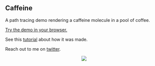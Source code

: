 ## Caffeine

A path tracing demo rendering a caffeine molecule in a pool of coffee.

[Try the demo in your browser.](https://wwwtyro.github.io/caffeine/)

See this [tutorial](http://wwwtyro.net/2018/02/25/caffeine.html) about how it was made.

Reach out to me on [twitter](https://twitter.com/wwwtyro).

<p align="center">
  <img src="https://i.imgur.com/SWeT2Js.jpg">
</p>
